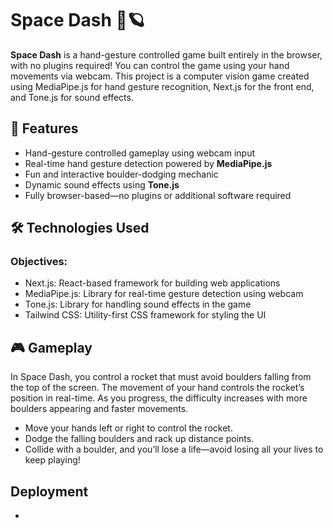 # Space Dash 🚀🪐

**Space Dash** is a hand-gesture controlled game built entirely in the browser, with no plugins required! You can control the game using your hand movements via webcam.
This project is a computer vision game created using MediaPipe.js for hand gesture recognition, Next.js for the front end, and Tone.js for sound effects.

## 🚀 Features

- Hand-gesture controlled gameplay using webcam input
- Real-time hand gesture detection powered by **MediaPipe.js**
- Fun and interactive boulder-dodging mechanic
- Dynamic sound effects using **Tone.js**
- Fully browser-based—no plugins or additional software required

## 🛠️ Technologies Used

### Objectives:
-  Next.js: React-based framework for building web applications
-  MediaPipe.js: Library for real-time gesture detection using webcam
-  Tone.js: Library for handling sound effects in the game
-  Tailwind CSS: Utility-first CSS framework for styling the UI

## 🎮 Gameplay

In Space Dash, you control a rocket that must avoid boulders falling from the top of the screen. The movement of your hand controls the rocket’s position in real-time. As you progress, the difficulty increases with more boulders appearing and faster movements.

-  Move your hands left or right to control the rocket.
-  Dodge the falling boulders and rack up distance points.
-  Collide with a boulder, and you’ll lose a life—avoid losing all your lives to keep playing!

## Deployment
- 
